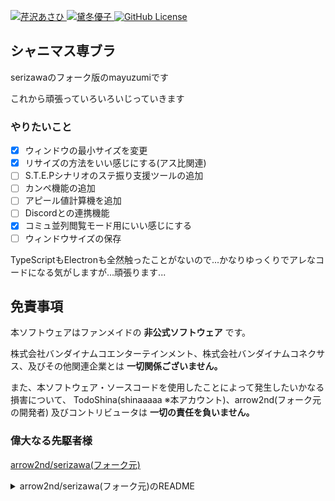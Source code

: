<p>
    <a href="https://idollist.idolmaster-official.jp/detail/50013">
        <img src="https://img.shields.io/badge/SHINY%20COLORS-%E8%8A%B9%E6%B2%A2%E3%81%82%E3%81%95%E3%81%B2-F30100" alt="芹沢あさひ">
    </a>
    <a href="https://idollist.idolmaster-official.jp/detail/50020">
        <img src="https://img.shields.io/badge/SHINY%20COLORS-%E9%BB%9B%E5%86%AC%E5%84%AA%E5%AD%90-5CE626" alt="黛冬優子" title="黛冬優子">
    </a>
    <a href="https://github.com/shinaaaaa/mayuzumi/blob/main/LICENSE">
        <img alt="GitHub License" src="https://img.shields.io/github/license/shinaaaaa/mayuzumi">
    </a>
</p>

## シャニマス専ブラ
serizawaのフォーク版のmayuzumiです

これから頑張っていろいろいじっていきます

### やりたいこと
- [x] ウィンドウの最小サイズを変更
- [x] リサイズの方法をいい感じにする(アス比関連)
- [ ] S.T.E.Pシナリオのステ振り支援ツールの追加
- [ ] カンペ機能の追加
- [ ] アピール値計算機を追加
- [ ] Discordとの連携機能
- [x] コミュ並列閲覧モード用にいい感じにする
- [ ] ウィンドウサイズの保存

TypeScriptもElectronも全然触ったことがないので...かなりゆっくりでアレなコードになる気がしますが...頑張ります...

## 免責事項

本ソフトウェアはファンメイドの **非公式ソフトウェア** です。

株式会社バンダイナムコエンターテインメント、株式会社バンダイナムコネクサス、及びその他関連企業とは **一切関係ございません。**

また、本ソフトウェア・ソースコードを使用したことによって発生したいかなる損害について、
TodoShina(shinaaaaa ※本アカウント)、arrow2nd(フォーク元の開発者) 及びコントリビュータは **一切の責任を負いません。**


### 偉大なる先駆者様
<a href="https://github.com/arrow2nd/serizawa">arrow2nd/serizawa(フォーク元)</a>

<details>

<summary>arrow2nd/serizawa(フォーク元)のREADME</summary>

<p>
  <img src="https://user-images.githubusercontent.com/44780846/158746414-19a6833f-84e8-4f1e-8b58-885f6ffeaea3.png" alt="serizawa">
</p>

<p>
  <a href="https://shinycolors.idolmaster.jp/">アイドルマスターシャイニーカラーズ</a> の非公式専用ブラウザ
</p>

<p>
  <a href="https://idollist.idolmaster-official.jp/detail/50013">
    <img src="https://img.shields.io/badge/SHINY%20COLORS-%E8%8A%B9%E6%B2%A2%E3%81%82%E3%81%95%E3%81%B2-F30100" alt="芹沢あさひ">
  </a>
  <a href="https://github.com/arrow2nd/serizawa/actions/workflows/build.yaml">
    <img src="https://github.com/arrow2nd/serizawa/actions/workflows/build.yaml/badge.svg" alt="release">
  </a>
  <a href="https://github.com/arrow2nd/serizawa/releases/latest">
    <img src="https://img.shields.io/github/downloads/arrow2nd/serizawa/total" alt="GitHub all releases">
  </a>
  <a href="https://github.com/arrow2nd/serizawa/releases/latest">
    <img src="https://img.shields.io/github/package-json/v/arrow2nd/serizawa" alt="GitHub package.json version">
  </a>
  <a href="https://github.com/arrow2nd/serizawa/blob/main/LICENSE">
    <img src="https://img.shields.io/github/license/arrow2nd/serizawa" alt="GitHub license">
  </a>
</p>

<p>
   <img src="https://user-images.githubusercontent.com/44780846/158744831-41930e18-ce22-47a1-a66e-c2446e999ba0.png" alt="スクリーンショット">
</p>

## 主な機能

### スクリーンショットの保存＆クリップボードへのコピー

![デモ](https://user-images.githubusercontent.com/44780846/158739234-c446ad54-c3f1-4f27-8de1-8e909f4cbc3d.gif)

１クリックでスクリーンショットを指定フォルダへ保存できます。

同時に画像をクリップボードへコピーするので、SNS 等での共有が手軽に行えます。

### 音声の常時再生（非アクティブ化防止）

![デモ](https://user-images.githubusercontent.com/44780846/158740470-cfeea64f-de9c-4876-83fb-ef55ac34f3e1.gif)

ウィンドウを最前面に固定して、非アクティブ状態になることを防止し、音声を常時再生しつづけます。

![デュアルスクリーン](https://user-images.githubusercontent.com/44780846/158741870-e161c4e7-cd27-4751-8dba-40d5bf956ef6.png)

モニタが複数あれば、コミュを流しつつ他の作業を行うこともできます。

### 各種設定

![設定](https://user-images.githubusercontent.com/44780846/158744196-15a70918-41eb-409d-8ea0-f7ed3fe4e687.gif)

スクリーンショットの保存先設定のほか、キャッシュの削除・ログアウト等が行えます。

## 検証済み動作環境

- Windows 10 / 11
- macOS Monterey 12.1~ (Intel)

## ダウンロード

> **ダウンロードする前に 注意事項・免責事項 を必ずご確認ください。**

[Releases](https://github.com/arrow2nd/serizawa/releases/latest) からお使いの環境にあった実行ファイルをダウンロードしてください。

## 注意事項

- **課金については一切サポートしていません**
- **新規でのプレイはサポートしていません。** 必ず事前にアカウントを作成した上でログインしてください
- バンダイナムコ ID 以外でのログインについては検証していません
- シリアルコードの入力には対応していません

## 免責事項

本ソフトウェアはファンメイドの **非公式ソフトウェア** です。

株式会社バンダイナムコエンターテインメント、株式会社バンダイナムコネクサス、及びその他関連企業とは **一切関係ございません。**

また、本ソフトウェア・ソースコードを使用したことによって発生したいかなる損害について、
arrow2nd 及びコントリビュータは **一切の責任を負いません。**

## プライバシーポリシー

[こちら](https://arrow2nd.github.io/serizawa/) をご覧ください。

## ビルドと実行

```sh
# いつもの
yarn install

# ビルド & 実行
yarn start

# ビルド
yarn build

# パッケージング
yarn pack:win
yarn pack:mac
yarn pack:linux
```

</details>
